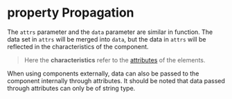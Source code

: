 <template is="exm-article">
    <a href="../../publics/examples/attr-trans/demo.html" preview></a>
    <a href="../../publics/examples/attr-trans/simple-btn.html" main></a>
</template>

# property Propagation

The `attrs` parameter and the `data` parameter are similar in function. The data set in `attrs` will be merged into `data`, but the data in `attrs` will be reflected in the characteristics of the component.

> Here the **characteristics** refer to the [attributes](https://developer.mozilla.org/en-US/docs/Web/API/Element/attributes) of the elements.

When using components externally, data can also be passed to the component internally through attributes. It should be noted that data passed through attributes can only be of string type.
